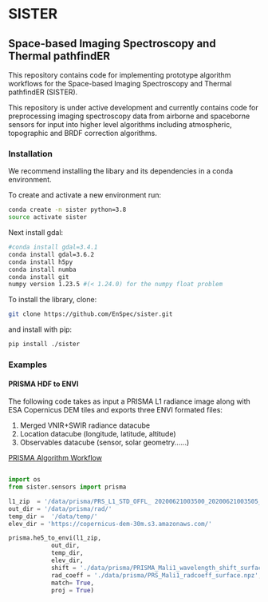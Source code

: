 # SISTER
## Space-based Imaging Spectroscopy and Thermal pathfindER

This repository contains code for implementing prototype algorithm workflows
for the Space-based Imaging Spectroscopy and Thermal pathfindER (SISTER).

This repository is under active development and currently contains
code for preprocessing imaging spectroscopy data from airborne and spaceborne
sensors for input into higher level algorithms including atmospheric, topographic
and BRDF correction algorithms.

### Installation
We recommend installing the libary and its dependencies in a conda environment.

To create and activate a new environment run:
```bash
conda create -n sister python=3.8
source activate sister
```

Next install gdal:
```bash
#conda install gdal=3.4.1
conda install gdal=3.6.2
conda install h5py 
conda install numba 
conda install git
numpy version 1.23.5 #(< 1.24.0) for the numpy float problem
```

To install the library, clone:
```bash
git clone https://github.com/EnSpec/sister.git
```
and install with pip:
```bash
pip install ./sister
```

### Examples

#### PRISMA HDF to ENVI

The following code takes as input a PRISMA L1 radiance image along with ESA Copernicus DEM tiles and exports
three ENVI formated files:
1. Merged VNIR+SWIR radiance datacube
2. Location datacube (longitude, latitude, altitude)
3. Observables datacube (sensor, solar geometry......)

[PRISMA Algorithm Workflow](https://raw.githubusercontent.com/EnSpec/sister/sister-dev/figures/prisma_workflow.svg)

```python

import os
from sister.sensors import prisma

l1_zip  = '/data/prisma/PRS_L1_STD_OFFL_ 20200621003500_20200621003505_0001.zip'
out_dir = '/data/prisma/rad/'
temp_dir =  '/data/temp/'
elev_dir = 'https://copernicus-dem-30m.s3.amazonaws.com/'

prisma.he5_to_envi(l1_zip,
			out_dir,
			temp_dir,
			elev_dir,
			shift = './data/prisma/PRISMA_Mali1_wavelength_shift_surface_smooth.npz',
			rad_coeff = './data/prisma/PRS_Mali1_radcoeff_surface.npz',
			match= True,
			proj = True)

```
